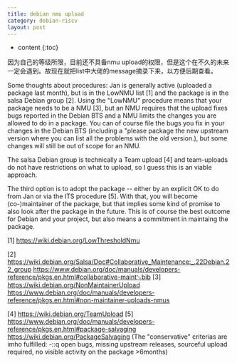 ```yaml
---
title: debian nmu upload
category: debian-riscv
layout: post
---
```

* content
{:toc}

因为自己的等级所限，目前还不具备nmu upload的权限，但是这个在不久的未来一定会遇到。故现在就把list中大佬的message摘录下来，以方便后期查看。

Some thoughts about procedures:
Jan is generally active (uploaded a package last month), but is in the
LowNMU list [1] and the package is in the salsa Debian group [2].
Using the "LowNMU" procedure means that your package needs to be a NMU [3],
but an NMU requires that the upload fixes bugs reported in the Debian BTS and a
NMU limits the changes you are allowed to do in a package. You can of course
file the bugs you fix in your changes in the Debian BTS (including a "please
package the new upstream version where you can list all the problems with the
old version.), but some changes will still be out of scope for an NMU.

The salsa Debian group is technically a Team upload [4] and team-uploads do not
have restrictions on what to upload, so I guess this is an viable approach.

The third option is to adopt the package -- either by an explicit OK to do from Jan
or via the ITS procedure [5]. With that, you will become  (co-)maintainer of
the package, but that implies some kind of promise to also look after the package in
the future. This is of course the best outcome for Debian and your project, but
also means a commitment in maintaing the package.

[1] https://wiki.debian.org/LowThresholdNmu

[2] https://wiki.debian.org/Salsa/Doc#Collaborative_Maintenance:_.22Debian.22_group
    https://www.debian.org/doc/manuals/developers-reference/pkgs.en.html#collaborative-maint␆bib
[3] https://wiki.debian.org/NonMaintainerUpload
 https://www.debian.org/doc/manuals/developers-reference/pkgs.en.html#non-maintainer-uploads-nmus

[4] https://wiki.debian.org/TeamUpload
[5] https://www.debian.org/doc/manuals/developers-reference/pkgs.en.html#package-salvaging
    https://wiki.debian.org/PackageSalvaging
    (The "conservative" criterias are imho fulfilled:
    -::q open bugs, missing upstream releases, sourceful upload required, no visible activity on
      the package >6months)
